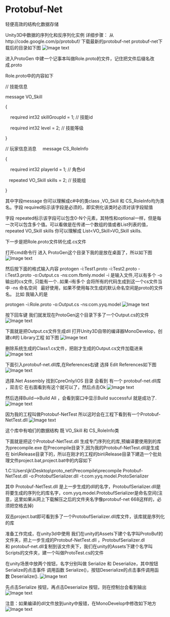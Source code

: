 # Protobuf-Net

轻便高效的结构化数据存储

Unity3D中数据的序列化和反序列化实例
详细步骤：
从http://code.google.com/p/protobuf/ 下载最新的protobuf-net
protobuf-net下载后的目录如下图
![Image text](https://raw.github.com/nongzhang/Protobuf-Net/master/processingguide/1.png)

进入ProtoGen 中建一个记事本叫做Role.proto的文件，记住把文件后缀名改成.proto

Role.proto中的内容如下

// 技能信息  

message VO_Skill  

{  

    required int32 skillGroupId = 1; // 技能id 

    required int32 level = 2; // 技能等级  

}  

// 玩家信息消息  
 
message CS_RoleInfo 

{ 

    required int32 playerId = 1; // 角色id

   repeated VO_Skill skills = 2; // 技能组  

} 

其中字段message 你可以理解成c#中的类class ,VO_Skill 和 CS_RoleInfo均为类名。字段 required标示该字段是必须的，即实例化该类时必须对该字段赋值

字段 repeated标示该字段可以包含0-N个元素，其特性和optional一样，但是每一次可以包含多个值。可以看做是在传递一个数组的值或者List列表的值，repeated VO_Skill skills 你可以理解成 List<VO_Skill>VO_Skill skills.

下一步是把Role.proto文件转化成.cs文件

打开cmd命令行 进入 ProtoGen这个目录下我的是放在桌面了，所以如下图
![Image text](https://raw.github.com/nongzhang/Protobuf-Net/master/processingguide/2.png)

然后按下面的格式输入内容
protogen -i:Test1.proto -i:Test2.proto -i:Test3.proto -o:Output.cs -ns:com.fbmly.model
-i 是输入文件,可以有多个
-o 输出的cs文件, 只能有一个..如果-i有多个 会将所有的代码生成到这一个cs文件当中
-ns 命名空间   最好使用，如果不使用每次生成的默认命名空间是proto的文件名。
比如 我输入的是

protogen -i:Role.proto -o:Output.cs -ns:com.yyq.model
![Image text](https://raw.github.com/nongzhang/Protobuf-Net/master/processingguide/3.png)

按下回车键 我们就发现在ProtoGen这个目录下多了一个Output.cs的文件
![Image text](https://raw.github.com/nongzhang/Protobuf-Net/master/processingguide/4.png)

下面就是把Output.cs文件生成dll
打开Unity3D自带的编译器MonoDevelop，创建c#的 Library工程 如下图
![Image text](https://raw.github.com/nongzhang/Protobuf-Net/master/processingguide/5.png)

删除系统生成的Class1.cs文件，把刚才生成的Output.cs文件加载进来
![Image text](https://raw.github.com/nongzhang/Protobuf-Net/master/processingguide/6.png)

下面引入protobuf-net.dll库,在References右键 选择 Edit References如下图
![Image text](https://raw.github.com/nongzhang/Protobuf-Net/master/processingguide/7.png)

选择.Net Assembly 找到CpreOnly/iOS 目录 会看到 有一个 protobuf-net.dll库 ，双击它 在右面看到有这个就可以了，然后点击Ok
![Image text](https://raw.github.com/nongzhang/Protobuf-Net/master/processingguide/8.png)

然后选择Build-->Build All ，会看到窗口中显示Build successful 就是成功了.
![Image text](https://raw.github.com/nongzhang/Protobuf-Net/master/processingguide/9.png)

因为我的工程叫做Protobuf-NetTest 所以这时会在工程下看到有一个Protobuf-NetTest.dll
![Image text](https://raw.github.com/nongzhang/Protobuf-Net/master/processingguide/10.png)

这个库中有咱们的数据结构 既 VO_Skill 和 CS_RoleInfo类

下面就是把这个Protobuf-NetTest.dll 生成专门序列化的库,预编译要使用到的库为precompile.exe 在Precompile目录下,因为我的Protobuf-NetTest.dll是生成在 bin\Release目录下的，所以在刚才的工程的bin\Release目录下建造一个批处理文件project.bat,project.bat中的内容如下

1.C:\Users\jk\Desktop\proto_net\Precompile\precompile Protobuf-NetTest.dll -o:ProtobufSerializer.dll -t:com.yyq.model.ProtoSerializer 

其中 Protobuf-NetTest.dll 是上一步生成的dll的名字，ProtobufSerializer.dll是将要生成的序列化的库名字，com.yyq.model.ProtobufSerializer是命名空间(注意，这里如果从网上下载解压之后的文件夹名字像protobuf-net 668这样的，必须把空格去掉)

双击project.bat即可看到多了一个ProtobufSerializer.dll库文件，该库就是序列化的库

准备工作完成，在unity3d中使用
我们在unity的Assets下建个名字叫ProtoBuf的文件夹，把上一步生成的Protobuf-NetTest.dll ，ProtobufSerializer.dl 和 protobuf-net.dll复制到该文件夹下，我们在unity的Assets下建个名字叫Scripts的文件夹，建一个叫做ProtoTest.cs的文件

在unity场景中放两个按钮，名字分别叫做 Serialize 和 Deserialize，其中按钮Serialize的点击事件 调用函数 Serialize()，按钮Deserialize的点击事件调用函数 Deserialize().
![Image text](https://raw.github.com/nongzhang/Protobuf-Net/master/processingguide/11.png)

先点击Serialize 按钮，再点击Deserialize 按钮，则在控制台会看到输出
![Image text](https://raw.github.com/nongzhang/Protobuf-Net/master/processingguide/12.png)

注意：如果编译的dll文件放到unity中报错，在MonoDevelop中修改如下地方
![Image text](https://raw.github.com/nongzhang/Protobuf-Net/master/processingguide/13.png)
